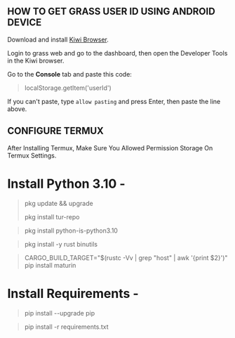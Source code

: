 ## **HOW TO GET GRASS USER ID USING ANDROID DEVICE**  

Download and install [Kiwi Browser](https://play.google.com/store/apps/details?id=com.kiwibrowser.browser&hl=en).

Login to grass web and go to the dashboard, then open the Developer Tools in the Kiwi browser.

Go to the **Console** tab and paste this code:

> localStorage.getItem('userId')

If you can't paste, type `allow pasting` and press Enter, then paste the line above.

## **CONFIGURE TERMUX**

After Installing Termux, Make Sure You Allowed Permission Storage On Termux Settings.

# Install Python 3.10 -

> pkg update && upgrade
> 
> pkg install tur-repo
 
> pkg install python-is-python3.10

> pkg install -y rust binutils
 
> CARGO_BUILD_TARGET="$(rustc -Vv | grep "host" | awk '{print $2}')" pip install maturin

# Install Requirements - 

> pip install --upgrade pip

> pip install -r requirements.txt
